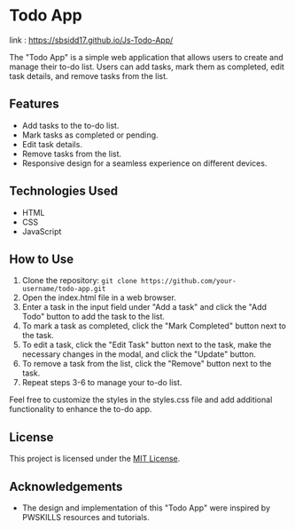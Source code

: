 # Todo App
link : https://sbsidd17.github.io/Js-Todo-App/

The "Todo App" is a simple web application that allows users to create and manage their to-do list. Users can add tasks, mark them as completed, edit task details, and remove tasks from the list.

## Features

- Add tasks to the to-do list.
- Mark tasks as completed or pending.
- Edit task details.
- Remove tasks from the list.
- Responsive design for a seamless experience on different devices.

## Technologies Used

- HTML
- CSS
- JavaScript

## How to Use

1. Clone the repository: `git clone https://github.com/your-username/todo-app.git`
2. Open the index.html file in a web browser.
3. Enter a task in the input field under "Add a task" and click the "Add Todo" button to add the task to the list.
4. To mark a task as completed, click the "Mark Completed" button next to the task.
5. To edit a task, click the "Edit Task" button next to the task, make the necessary changes in the modal, and click the "Update" button.
6. To remove a task from the list, click the "Remove" button next to the task.
7. Repeat steps 3-6 to manage your to-do list.

Feel free to customize the styles in the styles.css file and add additional functionality to enhance the to-do app.

## License

This project is licensed under the [MIT License](LICENSE).

## Acknowledgements

- The design and implementation of this "Todo App" were inspired by PWSKILLS resources and tutorials.

